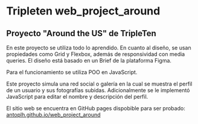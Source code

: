 # Tripleten web_project_around
## Proyecto "Around the US" de TripleTen
En este proyecto se utiliza todo lo aprendido. En cuanto al diseño, se usan propiedades como Grid y Flexbox, además de responsividad con media queries. El diseño está basado en un Brief de la plataforma Figma.

Para el funcionamiento se utiliza POO en JavaScript. 

Este proyecto simula una red social o galería en la cual se muestra el perfil de un usuario y sus fotografías subidas. Adicionalmente se le implementó JavaScript para editar el nombre y descripción del perfil.

El sitio web se encuentra en GitHub pages dispobible para ser probado: [antoplh.github.io/web_project_around](https://antoplh.github.io/web_project_around/)